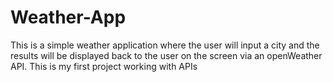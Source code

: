 # Weather-App

This is a simple weather application where the user will input a city and the results will be displayed back to the user on the screen via an openWeather API.
This is my first project working with APIs

